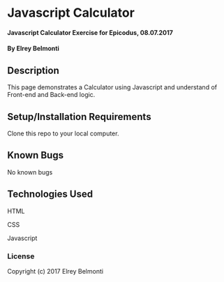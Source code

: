 # Javascript Calculator

#### Javascript Calculator Exercise for Epicodus, 08.07.2017

#### By Elrey Belmonti

## Description

This page demonstrates a Calculator using Javascript and understand of Front-end and Back-end logic.

## Setup/Installation Requirements

Clone this repo to your local computer.

## Known Bugs

No known bugs

## Technologies Used

HTML

CSS

Javascript

### License


Copyright (c) 2017 Elrey Belmonti
